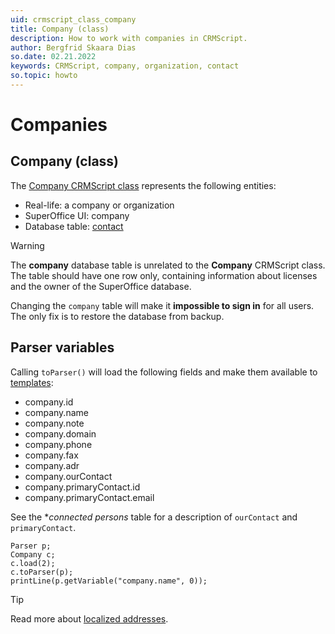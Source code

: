 ```yaml
---
uid: crmscript_class_company
title: Company (class)
description: How to work with companies in CRMScript.
author: Bergfrid Skaara Dias
so.date: 02.21.2022
keywords: CRMScript, company, organization, contact
so.topic: howto
---
```


# Companies

## Company (class)

The [Company CRMScript class][1] represents the following entities:

* Real-life: a company or organization
* SuperOffice UI: company
* Database table: [contact][5]

> [!WARNING]
> The **company** database table is unrelated to the **Company** CRMScript class. The table should have one row only, containing information about licenses and the owner of the SuperOffice database.
>
> Changing the `company` table will make it **impossible to sign in** for all users. The only fix is to restore the database from backup.

## Parser variables

Calling `toParser()` will load the following fields and make them available to [templates][2]:

* company.id
* company.name
* company.note
* company.domain
* company.phone
* company.fax
* company.adr
* company.ourContact
* company.primaryContact.id
* company.primaryContact.email

See the **connected persons* table for a description of `ourContact` and `primaryContact`.

```crmscript!
Parser p;
Company c;
c.load(2);
c.toParser(p);
printLine(p.getVariable("company.name", 0));
```

> [!TIP]
> Read more about [localized addresses][3].

<!-- Referenced links -->
[1]: <xref:CRMScript.Native.Company>
[2]: ../../../automation/crmscript/parser-and-templates/reply-template.md
[3]: ../../../globalization-and-localization/address/index.md
[5]: ../../../database/tables/contact.md
